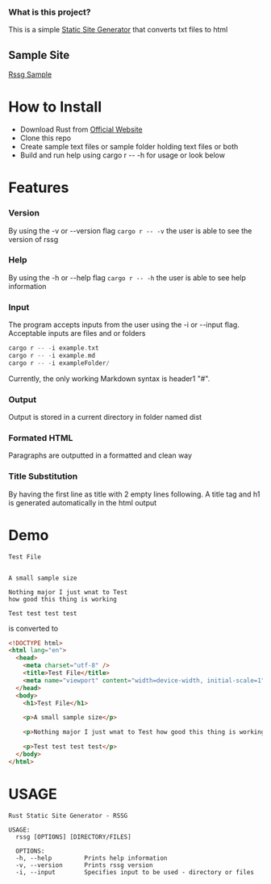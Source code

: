 ### What is this project?

This is a simple [Static Site Generator](https://www.cloudflare.com/en-ca/learning/performance/static-site-generator/#:~:text=A%20static%20site%20generator%20is,and%20a%20set%20of%20templates.&text=Static%20site%20generators%20are%20an,generating%20webpages%2C%20and%20implementing%20templates.) that converts txt files to html

## Sample Site

[Rssg Sample](https://antonio-bennett.github.io/)

# How to Install

- Download Rust from [Official Website](https://www.rust-lang.org/)
- Clone this repo
- Create sample text files or sample folder holding text files or both
- Build and run help using cargo r -- -h for usage or look below

# Features

### Version

By using the -v or --version flag `cargo r -- -v` the user is able to see the version of rssg

### Help

By using the -h or --help flag `cargo r -- -h`  the user is able to see help information

### Input

The program accepts inputs from the user using the -i or --input flag. Acceptable inputs are files and or folders
```rust
cargo r -- -i example.txt
cargo r -- -i example.md
cargo r -- -i exampleFolder/
```
Currently, the only working Markdown syntax is header1 "#".
### Output

Output is stored in a current directory in folder named dist

### Formated HTML

Paragraphs are outputted in a formatted and clean way

### Title Substitution

By having the first line as title with 2 empty lines following. A title tag and h1 is generated automatically in the html output

# Demo

```
Test File


A small sample size

Nothing major I just wnat to Test
how good this thing is working

Test test test test
```

is converted to

```html
<!DOCTYPE html>
<html lang="en">
  <head>
    <meta charset="utf-8" />
    <title>Test File</title>
    <meta name="viewport" content="width=device-width, initial-scale=1" />
  </head>
  <body>
    <h1>Test File</h1>

    <p>A small sample size</p>

    <p>Nothing major I just wnat to Test how good this thing is working</p>

    <p>Test test test test</p>
  </body>
</html>
```

# USAGE

```
Rust Static Site Generator - RSSG

USAGE:
  rssg [OPTIONS] [DIRECTORY/FILES]

  OPTIONS:
  -h, --help         Prints help information
  -v, --version      Prints rssg version
  -i, --input        Specifies input to be used - directory or files
```
